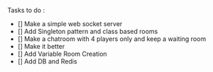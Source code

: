 Tasks to do :

- [] Make a simple web socket server
- [] Add Singleton pattern and class based rooms
- [] Make a chatroom with 4 players only and keep a waiting room
- [] Make it better
- [] Add Variable Room Creation
- [] Add DB and Redis
